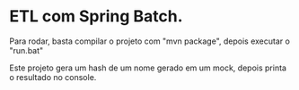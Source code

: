 # ETL com Spring Batch.

Para rodar, basta compilar o projeto com "mvn package", depois executar o "run.bat"

Este projeto gera um hash de um nome gerado em um mock, depois printa o resultado no console.